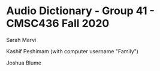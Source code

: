 # Audio Dictionary - Group 41 - CMSC436 Fall 2020

Sarah Marvi

Kashif Peshimam (with computer username "Family")

Joshua Blume
